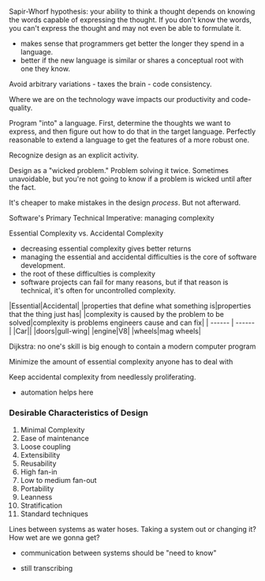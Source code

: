 Sapir-Whorf hypothesis: your ability to think a thought depends on knowing the words capable of expressing the thought.  If you don't know the words, you can't express the thought and may not even be able to formulate it.
- makes sense that programmers get better the longer they spend in a language.
- better if the new language is similar or shares a conceptual root with one they know.

Avoid arbitrary variations - taxes the brain - code consistency.

Where we are on the technology wave impacts our productivity and code-quality.

Program "into" a language. First, determine the thoughts we want to express, and then figure out how to do that in the target language.  Perfectly reasonable to extend a language to get the features of a more robust one. 

Recognize design as an explicit activity.

Design as a "wicked problem." Problem solving it twice. Sometimes unavoidable, but you're not going to know if a problem is wicked until after the fact.

It's cheaper to make mistakes in the design _process_. But not afterward.

Software's Primary Technical Imperative: managing complexity

Essential Complexity vs. Accidental Complexity
- decreasing essential complexity gives better returns
- managing the essential and accidental difficulties is the core of software development.
- the root of these difficulties is complexity
- software projects can fail for many reasons, but if that reason is technical, it's often for uncontrolled complexity.

|Essential|Accidental|
|properties that define what something is|properties that the thing just has|
|complexity is caused by the problem to be solved|complexity is problems engineers cause and can fix|
| ------ | ------ |
|Car||
|doors|gull-wing|
|engine|V8|
|wheels|mag wheels|

Dijkstra: no one's skill is big enough to contain a modern computer program

Minimize the amount of essential complexity anyone has to deal with

Keep accidental complexity from needlessly proliferating.
- automation helps here

### Desirable Characteristics of Design
1. Minimal Complexity
2. Ease of maintenance
3. Loose coupling
4. Extensibility
5. Reusability
6. High fan-in
7. Low to medium fan-out
8. Portability
9. Leanness
10. Stratification
11. Standard techniques

Lines between systems as water hoses.  Taking a system out or changing it?  How wet are we gonna get?
- communication between systems should be "need to know"



- still transcribing

